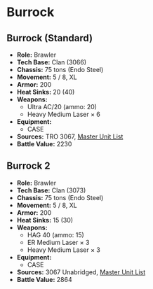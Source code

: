# Burrock
## Burrock (Standard)
- **Role:** Brawler
- **Tech Base:** Clan (3066)
- **Chassis:** 75 tons (Endo Steel)
- **Movement:** 5 / 8, XL
- **Armor:** 200
- **Heat Sinks:** 20 (40)
- **Weapons:**
  - Ultra AC/20 (ammo: 20)
  - Heavy Medium Laser × 6
- **Equipment:**
  - CASE
- **Sources:** TRO 3067, [Master Unit List](http://masterunitlist.info/Unit/Details/3878/burrock-standard)
- **Battle Value:** 2230

## Burrock 2
- **Role:** Brawler
- **Tech Base:** Clan (3073)
- **Chassis:** 75 tons (Endo Steel)
- **Movement:** 5 / 8, XL
- **Armor:** 200
- **Heat Sinks:** 15 (30)
- **Weapons:**
  - HAG 40 (ammo: 15)
  - ER Medium Laser × 3
  - Heavy Medium Laser × 3
- **Equipment:**
  - CASE
- **Sources:** 3067 Unabridged, [Master Unit List](http://masterunitlist.info/Unit/Details/5694/burrock-2)
- **Battle Value:** 2864


